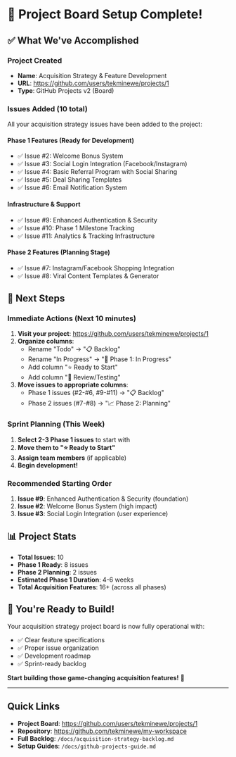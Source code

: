 # 🎉 Project Board Setup Complete!

## ✅ What We've Accomplished

### **Project Created**

- **Name**: Acquisition Strategy & Feature Development
- **URL**: https://github.com/users/tekminewe/projects/1
- **Type**: GitHub Projects v2 (Board)

### **Issues Added (10 total)**

All your acquisition strategy issues have been added to the project:

#### **Phase 1 Features** (Ready for Development)

- ✅ Issue #2: Welcome Bonus System
- ✅ Issue #3: Social Login Integration (Facebook/Instagram)
- ✅ Issue #4: Basic Referral Program with Social Sharing
- ✅ Issue #5: Deal Sharing Templates
- ✅ Issue #6: Email Notification System

#### **Infrastructure & Support**

- ✅ Issue #9: Enhanced Authentication & Security
- ✅ Issue #10: Phase 1 Milestone Tracking
- ✅ Issue #11: Analytics & Tracking Infrastructure

#### **Phase 2 Features** (Planning Stage)

- ✅ Issue #7: Instagram/Facebook Shopping Integration
- ✅ Issue #8: Viral Content Templates & Generator

## 🎯 Next Steps

### **Immediate Actions (Next 10 minutes)**

1. **Visit your project**: https://github.com/users/tekminewe/projects/1
2. **Organize columns**:
   - Rename "Todo" → "📋 Backlog"
   - Rename "In Progress" → "🚀 Phase 1: In Progress"
   - Add column "⭐ Ready to Start"
   - Add column "👀 Review/Testing"
3. **Move issues to appropriate columns**:
   - Phase 1 issues (#2-#6, #9-#11) → "📋 Backlog"
   - Phase 2 issues (#7-#8) → "📈 Phase 2: Planning"

### **Sprint Planning (This Week)**

1. **Select 2-3 Phase 1 issues** to start with
2. **Move them to "⭐ Ready to Start"**
3. **Assign team members** (if applicable)
4. **Begin development!**

### **Recommended Starting Order**

1. **Issue #9**: Enhanced Authentication & Security (foundation)
2. **Issue #2**: Welcome Bonus System (high impact)
3. **Issue #3**: Social Login Integration (user experience)

## 📊 Project Stats

- **Total Issues**: 10
- **Phase 1 Ready**: 8 issues
- **Phase 2 Planning**: 2 issues
- **Estimated Phase 1 Duration**: 4-6 weeks
- **Total Acquisition Features**: 16+ (across all phases)

## 🚀 You're Ready to Build!

Your acquisition strategy project board is now fully operational with:

- ✅ Clear feature specifications
- ✅ Proper issue organization
- ✅ Development roadmap
- ✅ Sprint-ready backlog

**Start building those game-changing acquisition features!** 🎯

---

## Quick Links

- **Project Board**: https://github.com/users/tekminewe/projects/1
- **Repository**: https://github.com/tekminewe/my-workspace
- **Full Backlog**: `/docs/acquisition-strategy-backlog.md`
- **Setup Guides**: `/docs/github-projects-guide.md`
